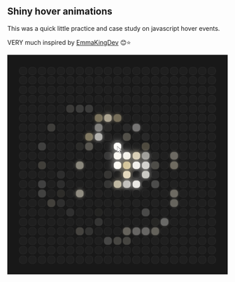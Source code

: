 ## Shiny hover animations

This was a quick little practice and case study on javascript hover events.

VERY much inspired by [EmmaKingDev](https://github.com/EmmaKingDev/colourHoverJS) 😊⭐

![](/image.png)
